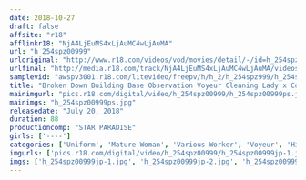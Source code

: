 ```yaml
---
date: 2018-10-27
draft: false
affsite: "r18"
afflinkr18: "NjA4LjEuMS4xLjAuMC4wLjAuMA"
url: "h_254spz00999"
urloriginal: "http://www.r18.com/videos/vod/movies/detail/-/id=h_254spz00999"
urlfinal: "http://media.r18.com/track/NjA4LjEuMS4xLjAuMC4wLjAuMA/videos/vod/movies/detail/-/id=h_254spz00999"
samplevid: "awspv3001.r18.com/litevideo/freepv/h/h_2/h_254spz999/h_254spz999_dmb_w.mp4"
title: "Broken Down Building Base Observation Voyeur Cleaning Lady x Construction Worker's Fuck Story"
mainimgurl: "pics.r18.com/digital/video/h_254spz00999/h_254spz00999ps.jpg"
mainimgs: "h_254spz00999ps.jpg"
releasedate: "July 20, 2018"
duration: 88
productioncomp: "STAR PARADISE"
girls: ['----']
categories: ['Uniform', 'Mature Woman', 'Various Worker', 'Voyeur', 'Hi-Def']
imgurls: ['pics.r18.com/digital/video/h_254spz00999/h_254spz00999jp-1.jpg', 'pics.r18.com/digital/video/h_254spz00999/h_254spz00999jp-2.jpg', 'pics.r18.com/digital/video/h_254spz00999/h_254spz00999jp-3.jpg', 'pics.r18.com/digital/video/h_254spz00999/h_254spz00999jp-4.jpg', 'pics.r18.com/digital/video/h_254spz00999/h_254spz00999jp-5.jpg', 'pics.r18.com/digital/video/h_254spz00999/h_254spz00999jp-6.jpg', 'pics.r18.com/digital/video/h_254spz00999/h_254spz00999jp-7.jpg', 'pics.r18.com/digital/video/h_254spz00999/h_254spz00999jp-8.jpg', 'pics.r18.com/digital/video/h_254spz00999/h_254spz00999jp-9.jpg', 'pics.r18.com/digital/video/h_254spz00999/h_254spz00999jp-10.jpg', 'pics.r18.com/digital/video/h_254spz00999/h_254spz00999jp-11.jpg', 'pics.r18.com/digital/video/h_254spz00999/h_254spz00999jp-12.jpg', 'pics.r18.com/digital/video/h_254spz00999/h_254spz00999jp-13.jpg', 'pics.r18.com/digital/video/h_254spz00999/h_254spz00999jp-14.jpg', 'pics.r18.com/digital/video/h_254spz00999/h_254spz00999jp-15.jpg', 'pics.r18.com/digital/video/h_254spz00999/h_254spz00999jp-16.jpg', 'pics.r18.com/digital/video/h_254spz00999/h_254spz00999jp-17.jpg', 'pics.r18.com/digital/video/h_254spz00999/h_254spz00999jp-18.jpg', 'pics.r18.com/digital/video/h_254spz00999/h_254spz00999jp-19.jpg', 'pics.r18.com/digital/video/h_254spz00999/h_254spz00999jp-20.jpg']
imgs: ['h_254spz00999jp-1.jpg', 'h_254spz00999jp-2.jpg', 'h_254spz00999jp-3.jpg', 'h_254spz00999jp-4.jpg', 'h_254spz00999jp-5.jpg', 'h_254spz00999jp-6.jpg', 'h_254spz00999jp-7.jpg', 'h_254spz00999jp-8.jpg', 'h_254spz00999jp-9.jpg', 'h_254spz00999jp-10.jpg', 'h_254spz00999jp-11.jpg', 'h_254spz00999jp-12.jpg', 'h_254spz00999jp-13.jpg', 'h_254spz00999jp-14.jpg', 'h_254spz00999jp-15.jpg', 'h_254spz00999jp-16.jpg', 'h_254spz00999jp-17.jpg', 'h_254spz00999jp-18.jpg', 'h_254spz00999jp-19.jpg', 'h_254spz00999jp-20.jpg']
---
```

